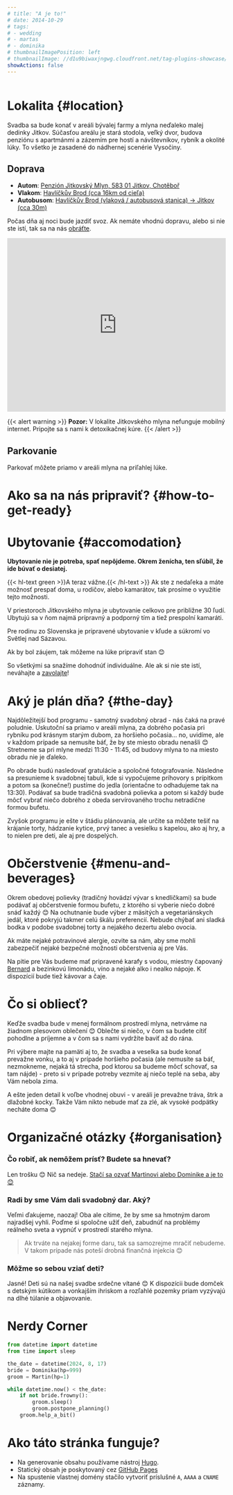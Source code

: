 ```yaml
---
# title: "A je to!"
# date: 2014-10-29
# tags:
# - wedding
# - martas
# - dominika
# thumbnailImagePosition: left
# thumbnailImage: //d1u9biwaxjngwg.cloudfront.net/tag-plugins-showcase/car-6-140.jpg
showActions: false
---
```


<!-- <br/> -->
<p style="margin: 0px; line-height: 0px"> &nbsp; </p>

<!-- # Obsah -->
<!-- {{< toc >}} -->

# Lokalita {#location}

Svadba sa bude konať v areáli bývalej farmy a mlyna neďaleko malej dedinky Jitkov. Súčasťou areálu je stará stodola, veľký dvor, budova penziónu s apartmánmi a zázemím pre hostí a návštevníkov, rybník a okolité lúky. To všetko je zasadené do nádhernej scenérie Vysočiny.

## Doprava
* **Autom**: [Penzión Jitkovský Mlyn, 583 01 Jitkov, Chotěboř](https://maps.app.goo.gl/t3c9E3JsmUwDNnis8)
* **Vlakom**: [Havlíčkův Brod (cca 16km od cieľa)](https://maps.app.goo.gl/D9JTip2fSDKkp3XQ6)
* **Autobusom**: [Havlíčkův Brod (vlaková / autobusová stanica) → Jitkov (cca 30m)](https://maps.app.goo.gl/p2fNhcy6wsdjsasZ8)

Počas dňa aj noci bude jazdiť svoz. Ak nemáte vhodnú dopravu, alebo si nie ste istí, tak sa na nás [obráťte](../contact).

<iframe style="border:none" src="https://sk.frame.mapy.cz/s/nusafalasu" width="100%" height="400" frameborder="0"></iframe>

{{< alert warning >}}
**Pozor:** V lokalite Jitkovského mlyna nefunguje mobilný internet. Pripojte sa s nami k detoxikačnej kúre.
{{< /alert >}}

## Parkovanie
Parkovať môžete priamo v areáli mlyna na priľahlej lúke.

# Ako sa na nás pripraviť? {#how-to-get-ready}

# Ubytovanie {#accomodation}
 
**Ubytovanie nie je potreba, spať nepôjdeme. Okrem ženícha, ten sľúbil, že ide búvať o desiatej.**

{{< hl-text green >}}A teraz vážne.{{< /hl-text >}} Ak ste z nedaľeka a máte možnosť prespať doma, u rodičov, alebo kamarátov, tak prosíme o využitie tejto možnosti.

V priestoroch Jitkovského mlyna je ubytovanie celkovo pre približne 30 ľudí. Ubytujú sa v ňom najmä prípravný a podporný tím a tiež prespolní kamaráti.

Pre rodinu zo Slovenska je pripravené ubytovanie v kľude a súkromí vo Světlej nad Sázavou.

Ak by bol záujem, tak môžeme na lúke pripraviť stan 😊

So všetkými sa snažíme dohodnúť individuálne. Ale ak si nie ste istí, neváhajte a [zavolajte](../contact)!

# Aký je plán dňa? {#the-day}

Najdôležitejší bod programu - samotný svadobný obrad - nás čaká na pravé poludnie. Uskutoční sa priamo v areáli mlyna, za dobrého počasia pri rybníku pod krásnym starým dubom, za horšieho počasia... no, uvidíme, ale v každom prípade sa nemusíte báť, že by ste miesto obradu nenašli 😊 Stretneme sa pri mlyne medzi 11:30 - 11:45, od budovy mlyna to na miesto obradu nie je ďaleko.

Po obrade budú nasledovať gratulácie a spoločné fotografovanie. Následne sa presunieme k svadobnej tabuli, kde si vypočujeme príhovory s prípitkom a potom sa (konečne!) pustíme do jedla (orientačne to odhadujeme tak na 13:30). Podávať sa bude tradičná svadobná polievka a potom si každý bude môcť vybrať niečo dobrého z obeda servírovaného trochu netradične formou bufetu. 

Zvyšok programu je ešte v štádiu plánovania, ale určite sa môžete tešiť na krájanie torty, hádzanie kytice, prvý tanec a vesielku s kapelou, ako aj hry, a to nielen pre deti, ale aj pre dospelých.

# Občerstvenie {#menu-and-beverages}

Okrem obedovej polievky (tradičný hovädzí vývar s knedličkami) sa bude podávať aj občerstvenie formou bufetu, z ktorého si vyberie niečo dobré snáď každý 😊 Na ochutnanie bude výber z mäsitých a vegetariánskych jedál, ktoré pokryjú takmer celú škálu preferencií. Nebude chýbať ani sladká bodka v podobe svadobnej torty a nejakého dezertu alebo ovocia.

Ak máte nejaké potravinové alergie, ozvite sa nám, aby sme mohli zabezpečiť nejaké bezpečné možnosti občerstvenia aj pre Vás.

Na pitie pre Vás budeme mať pripravené karafy s vodou, miestny čapovaný [Bernard](https://www.bernard.cz/) a bezinkovú limonádu, víno a nejaké alko i nealko nápoje. K dispozícií bude tiež kávovar a čaje.

# Čo si obliecť?

Keďže svadba bude v menej formálnom prostredí mlyna, netrváme na žiadnom plesovom oblečení 😊 Oblečte si niečo, v čom sa budete cítiť pohodlne a príjemne a v čom sa s nami vydržíte baviť až do rána. 

Pri výbere majte na pamäti aj to, že svadba a veselka sa bude konať prevažne vonku, a to aj v prípade horšieho počasia (ale nemusíte sa báť, nezmokneme, nejaká tá strecha, pod ktorou sa budeme môcť schovať, sa tam nájde) - preto si v prípade potreby vezmite aj niečo teplé na seba, aby Vám nebola zima. 

A ešte jeden detail k voľbe vhodnej obuvi - v areáli je prevažne tráva, štrk a dlažobné kocky. Takže Vám nikto nebude mať za zlé, ak vysoké podpätky necháte doma 😊

# Organizačné otázky {#organisation}

### Čo robiť, ak nemôžem prísť? Budete sa hnevať?

Len trošku 😊 Nič sa nedeje. [Stačí sa ozvať Martinovi alebo Dominike a je to 😊](../contact)

### Radi by sme Vám dali svadobný dar. Aký?

Veľmi ďakujeme, naozaj! Oba ale cítime, že by sme sa hmotným darom najradšej vyhli. Poďme si spoločne užiť deň, zabudnúť na problémy reálneho sveta a vypnúť v prostredí starého mlyna. 

> Ak trváte na nejakej forme daru, tak sa samozrejme mračiť nebudeme. V takom prípade nás poteší drobná finančná injekcia 😊

### Môžme so sebou vziať deti?

Jasné! Deti sú na našej svadbe srdečne vítané 😊 K dispozícii bude domček s detským kútikom a vonkajším ihriskom a rozľahlé pozemky priam vyzývajú na dlhé túlanie a objavovanie. 

# Nerdy Corner

```python
from datetime import datetime
from time import sleep

the_date = datetime(2024, 8, 17)
bride = Dominika(hp=999)
groom = Martin(hp=1)

while datetime.now() < the_date:
	if not bride.frowny():
		groom.sleep()
		groom.postpone_planning()
	groom.help_a_bit()

```

# Ako táto stránka funguje?

* Na generovanie obsahu používame nástroj [Hugo](https://gohugo.io/).
* Statický obsah je poskytovaný cez [GitHub Pages](https://github.com/holoubekm/holoubkovi)
* Na spustenie vlastnej domény stačilo vytvoriť príslušné `A`, `AAAA` a `CNAME` záznamy.

<p style="margin: 0px; "> &nbsp; </p>

